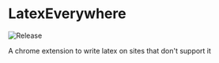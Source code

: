 # LatexEverywhere
![Release](https://img.shields.io/github/v/release/FunMetJoel/LatexEverywhere)

A chrome extension to write latex on sites that don't support it

